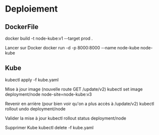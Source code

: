 # Deploiement

## DockerFile

docker build -t node-kube:v1 --target prod .

Lancer sur Docker
docker run -d -p 8000:8000 --name node-kube node-kube

## Kube

kubectl apply -f kube.yaml

Mise à jour image (nouvelle route GET /update/v2)
kubectl set image deployment/node node-site=node-kube:v3

Revenir en arrière (pour bien voir qu'on a plus accès à /update/v2)
kubectl rollout undo deployment/node

Valider la mise à jour
kubectl rollout status deployment/node

Supprimer Kube
kubectl delete -f kube.yaml